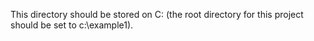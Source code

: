 This directory should be stored on C: (the root directory for this project
should be set to c:\example1).